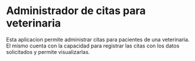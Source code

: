 # Administrador de citas para veterinaria

Esta aplicacion permite administrar citas para pacientes de una veterinaria. El mismo cuenta con la capacidad para registrar las citas
con los datos solicitados y permite visualizarlas.


